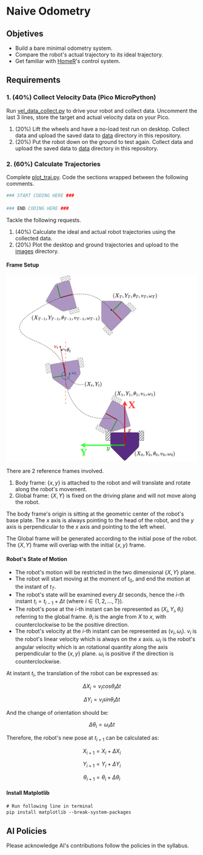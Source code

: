 # Naive Odometry

## Objetives

- Build a bare minimal odometry system.
- Compare the robot's actual trajectory to its ideal trajectory.
- Get familiar with [HomeR](https://github.com/linzhangUCA/homer)'s control system.

## Requirements

### 1. (40%) Collect Velocity Data (Pico MicroPython)

Run [vel_data_collect.py](vel_data_collect.py) to drive your robot and collect data.
Uncomment the last 3 lines, store the target and actual velocity data on your Pico.

1. (20%) Lift the wheels and have a no-load test run on desktop. Collect data and upload the saved data to [data](/data/) directory in this repository.
2. (20%) Put the robot down on the ground to test again. Collect data and upload the saved data to [data](/data/) directory in this repository.

### 2. (60%) Calculate Trajectories

Complete [plot_traj.py](plot_traj.py). Code the sections wrapped between the following comments.

```python
### START CODING HERE ###

### END CODING HERE ###
```

Tackle the following requests.

1. (40%) Calculate the ideal and actual robot trajectories using the collected data.
2. (20%) Plot the desktop and ground trajectories and upload to the [images](images/) directory.

#### Frame Setup

![odom_frame](images/odom_frame.png)

There are 2 reference frames involved.

1. Body frame: $\{x, y\}$ is attached to the robot and will translate and rotate along the robot's movement.
2. Global frame: $\{X, Y\}$ is fixed on the driving plane and will not move along the robot.

The body frame's origin is sitting at the geometric center of the robot's base plate. The $x$ axis is always pointing to the head of the robot, and the $y$ axis is perpendicular to the $x$ axis and pointing to the left wheel.

The Global frame will be generated according to the initial pose of the robot. The $\{X, Y\}$ frame will overlap with the initial $\{x, y\}$ frame.

#### Robot's State of Motion

- The robot's motion will be restricted in the two dimensional $\{X, Y\}$ plane.
- The robot will start moving at the moment of $t_0$, and end the motion at the instant of $t_T$.
- The robot's state will be examined every $\Delta t$ seconds, hence the $i$-th instant $t_i = t_{i-1} + \Delta t$ (where $i \in \{ 1, 2, \dots, T \}$).
- The robot's pose at the $i$-th instant can be represented as $(X_i, Y_i, \theta_i)$ referring to the global frame.
$\theta_i$ is the angle from $X$ to $x$, with counterclockwise to be the positive direction.
- The robot's velocity at the $i$-th instant can be represented as $(v_i, \omega_i)$.
$v_i$ is the robot's linear velocity which is always on the $x$ axis. 
$\omega_i$ is the robot's angular velocity which is an rotational quantity along the axis perpendicular to the $\{x, y\}$ plane. 
$\omega_i$ is positive if the direction is counterclockwise.

At instant $t_i$, the translation of the robot can be expressed as:
```math
\Delta X_i = v_i cos \theta_i \Delta t
```
```math
\Delta Y_i = v_i sin \theta_i \Delta t
```
And the change of orientation should be:
```math
\Delta \theta_i = \omega_i \Delta t

```
Therefore, the robot's new pose at $t_{i+1}$ can be calculated as:
```math
X_{i+1} = X_i + \Delta X_i
```
```math
Y_{i+1} = Y_i + \Delta Y_i
```
```math
\theta_{i+1} = \theta_i + \Delta \theta_i
```

#### Install Matplotlib

```console
# Run following line in terminal
pip install matplotlib --break-system-packages
```

## AI Policies

Please acknowledge AI's contributions follow the policies in the syllabus.
